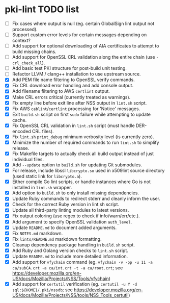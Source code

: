 # pki-lint TODO list

- [ ] Fix cases where output is null (eg. certain GlobalSign lint output not processed).
- [ ] Support custom error levels for certain messages depending on context?
- [ ] Add support for optional downloading of AIA certificates to attempt to build missing chains.
- [ ] Add support for OpenSSL CRL validation along the entire chain (use ```-crl_check_all```).
- [ ] Add basic test PKI structure for post-build unit testing.
- [ ] Refactor LLVM / clang++ installation to use upstream source.
- [x] Add PEM file name filtering to OpenSSL verify commands.
- [x] Fix CRL download error handling and add console output.
- [x] Add filename filtering to AWS ```certlint``` output.
- [x] Make CRL errors critical (currently treated as warnings).
- [x] Fix empty line before exit line after NSS output in ```lint.sh``` script.
- [x] Fix AWS ```cablint```/```certlint``` processing for 'Notice' messages.
- [x] Exit ```build.sh``` script on first ```sudo``` failure while attempting to update cache.
- [x] Fix OpenSSL CRL validation in ```lint.sh``` script (must handle DER-encoded CRL files).
- [x] Fix ```lint.sh``` ```print_debug``` minimum verbosity level (is currently zero).
- [x] Minimize the number of required commands to run ```lint.sh``` to simplify release.
- [x] Fix Makefile targets to actually check all build output instead of just individual files.
- [x] Add ```--update``` option to ```build.sh``` for updating Git submodules.
- [x] For release, include libssl ```libcrypto.so``` used in x509lint source directory (used static link for ```libcrypto.a```).
- [x] Either compile Go lint scripts, or handle instances where Go is not installed in ```lint.sh``` wrapper.
- [x] Add option to ```build.sh``` to only install missing dependencies.
- [x] Update Ruby commands to redirect stderr and cleanly inform the user.
- [x] Check for the correct Ruby version in lint.sh script.
- [x] Update all third-party linting modules to latest versions.
- [x] Fix output coloring (use regex to check if info/warn/err/etc.).
- [x] Add argument to specify OpenSSL validation ```auth_level```.
- [x] Update ```README.md``` to document added arguments.
- [x] Fix ```NOTES.md``` markdown.
- [x] Fix ```lints/README.md``` markdown formatting.
- [x] Cleanup dependency package handling in ```build.sh``` script.
- [x] Add Ruby and Golang version checks to ```lint.sh``` script.
- [x] Update ```README.md``` to include more detailed information.
- [x] Add support for ```vfychain``` command (eg. ```vfychain -v -pp -u 11 -a ca/subCA.crt -a ca/int.crt -t -a ca/root.crt```; see https://developer.mozilla.org/en-US/docs/Mozilla/Projects/NSS/Tools/vfychain)
- [x] Add support for ```certutil``` verification (eg. ```certutil -u Y -d sql:${HOME}/.pki/nssdb```; see https://developer.mozilla.org/en-US/docs/Mozilla/Projects/NSS/tools/NSS_Tools_certutil)
